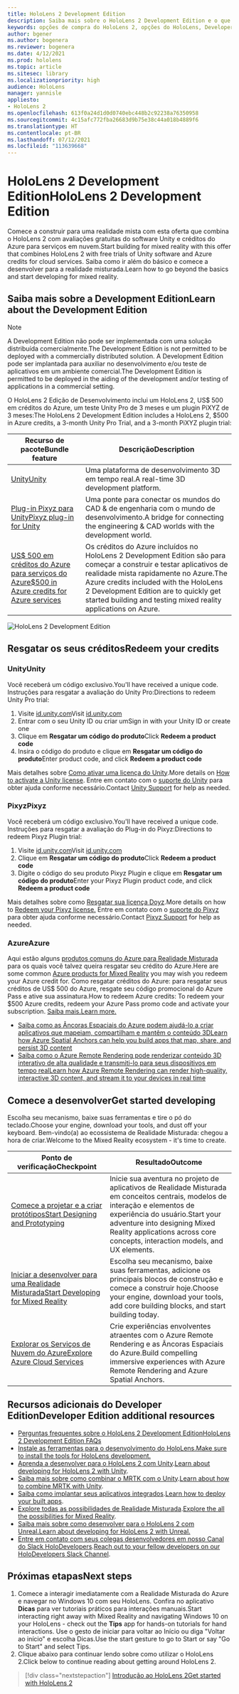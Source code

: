```yaml
---
title: HoloLens 2 Development Edition
description: Saiba mais sobre o HoloLens 2 Development Edition e o que fazer depois de obter o seu.
keywords: opções de compra do HoloLens 2, opções do HoloLens, Developer Edition
author: bgener
ms.author: bogenera
ms.reviewer: bogenera
ms.date: 4/12/2021
ms.prod: hololens
ms.topic: article
ms.sitesec: library
ms.localizationpriority: high
audience: HoloLens
manager: yannisle
appliesto:
- HoloLens 2
ms.openlocfilehash: 613f0a24d1d0d0740ebc448b2c92238a76350958
ms.sourcegitcommit: 4c15afc772fba26683d9b75e38c44a018b4889f6
ms.translationtype: HT
ms.contentlocale: pt-BR
ms.lasthandoff: 07/12/2021
ms.locfileid: "113639668"
---
```

# <a name="hololens-2-development-edition"></a><span data-ttu-id="2bb65-104">HoloLens 2 Development Edition</span><span class="sxs-lookup"><span data-stu-id="2bb65-104">HoloLens 2 Development Edition</span></span>

<span data-ttu-id="2bb65-105">Comece a construir para uma realidade mista com esta oferta que combina o HoloLens 2 com avaliações gratuitas do software Unity e créditos do Azure para serviços em nuvem.</span><span class="sxs-lookup"><span data-stu-id="2bb65-105">Start building for mixed reality with this offer that combines HoloLens 2 with free trials of Unity software and Azure credits for cloud services.</span></span> <span data-ttu-id="2bb65-106">Saiba como ir além do básico e comece a desenvolver para a realidade misturada.</span><span class="sxs-lookup"><span data-stu-id="2bb65-106">Learn how to go beyond the basics and start developing for mixed reality.</span></span>

## <a name="learn-about-the-development-edition"></a><span data-ttu-id="2bb65-107">Saiba mais sobre a Development Edition</span><span class="sxs-lookup"><span data-stu-id="2bb65-107">Learn about the Development Edition</span></span>

> [!NOTE]
> <span data-ttu-id="2bb65-108">A Development Edition não pode ser implementada com uma solução distribuída comercialmente.</span><span class="sxs-lookup"><span data-stu-id="2bb65-108">The Development Edition is not permitted to be deployed with a commercially distributed solution.</span></span> <span data-ttu-id="2bb65-109">A Development Edition pode ser implantada para auxiliar no desenvolvimento e/ou teste de aplicativos em um ambiente comercial.</span><span class="sxs-lookup"><span data-stu-id="2bb65-109">The Development Edition is permitted to be deployed in the aiding of the development and/or testing of applications in a commercial setting.</span></span>  

<span data-ttu-id="2bb65-110">O HoloLens 2 Edição de Desenvolvimento inclui um HoloLens 2, US$ 500 em créditos do Azure, um teste Unity Pro de 3 meses e um plugin PiXYZ de 3 meses:</span><span class="sxs-lookup"><span data-stu-id="2bb65-110">The HoloLens 2 Development Edition includes a HoloLens 2, $500 in Azure credits, a 3-month Unity Pro Trial, and a 3-month PiXYZ plugin trial:</span></span>

| <span data-ttu-id="2bb65-111">Recurso de pacote</span><span class="sxs-lookup"><span data-stu-id="2bb65-111">Bundle feature</span></span> | <span data-ttu-id="2bb65-112">Descrição</span><span class="sxs-lookup"><span data-stu-id="2bb65-112">Description</span></span> |
|---|---|
|  [<span data-ttu-id="2bb65-113">Unity</span><span class="sxs-lookup"><span data-stu-id="2bb65-113">Unity</span></span>](https://unity.com/) | <span data-ttu-id="2bb65-114">Uma plataforma de desenvolvimento 3D em tempo real.</span><span class="sxs-lookup"><span data-stu-id="2bb65-114">A real-time 3D development platform.</span></span>   |
|  [<span data-ttu-id="2bb65-115">Plug-in Pixyz para Unity</span><span class="sxs-lookup"><span data-stu-id="2bb65-115">Pixyz plug-in for Unity</span></span>](https://www.pixyz-software.com/plugin/) | <span data-ttu-id="2bb65-116">Uma ponte para conectar os mundos do CAD &amp; de engenharia com o mundo de desenvolvimento.</span><span class="sxs-lookup"><span data-stu-id="2bb65-116">A bridge for connecting the engineering &amp; CAD worlds with the development world.</span></span>   |
| [<span data-ttu-id="2bb65-117">US$ 500 em créditos do Azure para serviços do Azure</span><span class="sxs-lookup"><span data-stu-id="2bb65-117">$500 in Azure credits for Azure services</span></span>](https://azure.microsoft.com/resources/) | <span data-ttu-id="2bb65-118">Os créditos do Azure incluídos no HoloLens 2 Development Edition são para começar a construir e testar aplicativos de realidade mista rapidamente no Azure.</span><span class="sxs-lookup"><span data-stu-id="2bb65-118">The Azure credits included with the HoloLens 2 Development Edition are to quickly get started building and testing mixed reality applications on Azure.</span></span> |

![HoloLens 2 Development Edition](./images/hololens-2-dev-ed.png)

## <a name="redeem-your-credits"></a><span data-ttu-id="2bb65-120">Resgatar os seus créditos</span><span class="sxs-lookup"><span data-stu-id="2bb65-120">Redeem your credits</span></span>

### <a name="unity"></a><span data-ttu-id="2bb65-121">Unity</span><span class="sxs-lookup"><span data-stu-id="2bb65-121">Unity</span></span>
<span data-ttu-id="2bb65-122">Você receberá um código exclusivo.</span><span class="sxs-lookup"><span data-stu-id="2bb65-122">You'll have received a unique code.</span></span> <span data-ttu-id="2bb65-123">Instruções para resgatar a avaliação do Unity Pro:</span><span class="sxs-lookup"><span data-stu-id="2bb65-123">Directions to redeem Unity Pro trial:</span></span>
1. <span data-ttu-id="2bb65-124">Visite [id.unity.com](http://id.unity.com/)</span><span class="sxs-lookup"><span data-stu-id="2bb65-124">Visit [id.unity.com](http://id.unity.com/)</span></span>
1. <span data-ttu-id="2bb65-125">Entrar com o seu Unity ID ou criar um</span><span class="sxs-lookup"><span data-stu-id="2bb65-125">Sign in with your Unity ID or create one</span></span>
1. <span data-ttu-id="2bb65-126">Clique em **Resgatar um código do produto**</span><span class="sxs-lookup"><span data-stu-id="2bb65-126">Click **Redeem a product code**</span></span>
1. <span data-ttu-id="2bb65-127">Insira o código do produto e clique em **Resgatar um código do produto**</span><span class="sxs-lookup"><span data-stu-id="2bb65-127">Enter product code, and click **Redeem a product code**</span></span>

<span data-ttu-id="2bb65-128">Mais detalhes sobre [Como ativar uma licença do Unity](https://support.unity3d.com/hc/articles/211438683-How-do-I-activate-my-license-).</span><span class="sxs-lookup"><span data-stu-id="2bb65-128">More details on [How to activate a Unity license](https://support.unity3d.com/hc/articles/211438683-How-do-I-activate-my-license-).</span></span> <span data-ttu-id="2bb65-129">Entre em contato com o [suporte do Unity](https://support.unity3d.com/hc) para obter ajuda conforme necessário.</span><span class="sxs-lookup"><span data-stu-id="2bb65-129">Contact [Unity Support](https://support.unity3d.com/hc) for help as needed.</span></span>  

### <a name="pixyz"></a><span data-ttu-id="2bb65-130">Pixyz</span><span class="sxs-lookup"><span data-stu-id="2bb65-130">Pixyz</span></span>
<span data-ttu-id="2bb65-131">Você receberá um código exclusivo.</span><span class="sxs-lookup"><span data-stu-id="2bb65-131">You'll have received a unique code.</span></span> <span data-ttu-id="2bb65-132">Instruções para resgatar a avaliação do Plug-in do Pixyz:</span><span class="sxs-lookup"><span data-stu-id="2bb65-132">Directions to redeem Pixyz Plugin trial:</span></span>
1. <span data-ttu-id="2bb65-133">Visite [id.unity.com](http://id.unity.com/)</span><span class="sxs-lookup"><span data-stu-id="2bb65-133">Visit [id.unity.com](http://id.unity.com/)</span></span>
1. <span data-ttu-id="2bb65-134">Clique em **Resgatar um código do produto**</span><span class="sxs-lookup"><span data-stu-id="2bb65-134">Click **Redeem a product code**</span></span>
1. <span data-ttu-id="2bb65-135">Digite o código do seu produto Pixyz Plugin e clique em **Resgatar um código do produto**</span><span class="sxs-lookup"><span data-stu-id="2bb65-135">Enter your Pixyz Plugin product code, and click **Redeem a product code**</span></span>

<span data-ttu-id="2bb65-136">Mais detalhes sobre como [Resgatar sua licença Doyz](https://www.pixyz-software.com/documentations/html/2020.1/review/TrialLicense.html).</span><span class="sxs-lookup"><span data-stu-id="2bb65-136">More details on how to [Redeem your Pixyz license.](https://www.pixyz-software.com/documentations/html/2020.1/review/TrialLicense.html)</span></span> <span data-ttu-id="2bb65-137">Entre em contato com o [suporte do Pixyz](https://www.pixyz-software.com/support/) para obter ajuda conforme necessário.</span><span class="sxs-lookup"><span data-stu-id="2bb65-137">Contact [Pixyz Support](https://www.pixyz-software.com/support/) for help as needed.</span></span>

### <a name="azure"></a><span data-ttu-id="2bb65-138">Azure</span><span class="sxs-lookup"><span data-stu-id="2bb65-138">Azure</span></span>
<span data-ttu-id="2bb65-139">Aqui estão alguns [produtos comuns do Azure para Realidade Misturada](https://azure.microsoft.com/topic/mixed-reality/) para os quais você talvez queira resgatar seu crédito do Azure.</span><span class="sxs-lookup"><span data-stu-id="2bb65-139">Here are some common [Azure products for Mixed Reality](https://azure.microsoft.com/topic/mixed-reality/) you may wish you redeem your Azure credit for.</span></span>
<span data-ttu-id="2bb65-140">Como resgatar créditos do Azure: para resgatar seus créditos de US$ 500 do Azure, resgate seu código promocional do Azure Pass e ative sua assinatura.</span><span class="sxs-lookup"><span data-stu-id="2bb65-140">How to redeem Azure credits: To redeem your $500 Azure credits, redeem your Azure Pass promo code and activate your subscription.</span></span> [<span data-ttu-id="2bb65-141">Saiba mais.</span><span class="sxs-lookup"><span data-stu-id="2bb65-141">Learn more.</span></span>](hololens2-development-edition-faq.yml#how-can-i-redeem-my--500-azure-credit-)

- [<span data-ttu-id="2bb65-142">Saiba como as Âncoras Espaciais do Azure podem ajudá-lo a criar aplicativos que mapeiam, compartilham e mantêm o conteúdo 3D</span><span class="sxs-lookup"><span data-stu-id="2bb65-142">Learn how Azure Spatial Anchors can help you build apps that map, share, and persist 3D content</span></span>](https://azure.microsoft.com/services/spatial-anchors/)
- [<span data-ttu-id="2bb65-143">Saiba como o Azure Remote Rendering pode renderizar conteúdo 3D interativo de alta qualidade e transmiti-lo para seus dispositivos em tempo real</span><span class="sxs-lookup"><span data-stu-id="2bb65-143">Learn how Azure Remote Rendering can render high-quality, interactive 3D content, and stream it to your devices in real time</span></span>](https://azure.microsoft.com/services/remote-rendering/)

## <a name="get-started-developing"></a><span data-ttu-id="2bb65-144">Comece a desenvolver</span><span class="sxs-lookup"><span data-stu-id="2bb65-144">Get started developing</span></span>

<span data-ttu-id="2bb65-145">Escolha seu mecanismo, baixe suas ferramentas e tire o pó do teclado.</span><span class="sxs-lookup"><span data-stu-id="2bb65-145">Choose your engine, download your tools, and dust off your keyboard.</span></span> <span data-ttu-id="2bb65-146">Bem-vindo(a) ao ecossistema de Realidade Misturada: chegou a hora de criar.</span><span class="sxs-lookup"><span data-stu-id="2bb65-146">Welcome to the Mixed Reality ecosystem - it's time to create.</span></span>

|     <span data-ttu-id="2bb65-147">Ponto de verificação</span><span class="sxs-lookup"><span data-stu-id="2bb65-147">Checkpoint</span></span>                              |     <span data-ttu-id="2bb65-148">Resultado</span><span class="sxs-lookup"><span data-stu-id="2bb65-148">Outcome</span></span>                                                                                                                    |
|---------------------------------------------|---------------------------------------------------------------------------------------------------------------------------------|
|     [<span data-ttu-id="2bb65-149">Comece a projetar e a criar protótipos</span><span class="sxs-lookup"><span data-stu-id="2bb65-149">Start Designing and Prototyping</span></span>](/windows/mixed-reality/design/design)         |     <span data-ttu-id="2bb65-150">Inicie sua aventura no projeto de aplicativos de Realidade Misturada em conceitos centrais, modelos de interação e elementos de experiência do usuário.</span><span class="sxs-lookup"><span data-stu-id="2bb65-150">Start your adventure into designing Mixed Reality applications across core concepts, interaction models, and UX elements.</span></span>     |
|     [<span data-ttu-id="2bb65-151">Iniciar a desenvolver para uma Realidade Misturada</span><span class="sxs-lookup"><span data-stu-id="2bb65-151">Start Developing for Mixed Reality</span></span>](/windows/mixed-reality/develop/development?tabs=unity)    |     <span data-ttu-id="2bb65-152">Escolha seu mecanismo, baixe suas ferramentas, adicione os principais blocos de construção e comece a construir hoje.</span><span class="sxs-lookup"><span data-stu-id="2bb65-152">Choose your engine, download your tools, add core building blocks, and start building today.</span></span>                                  |
|     [<span data-ttu-id="2bb65-153">Explorar os Serviços de Nuvem do Azure</span><span class="sxs-lookup"><span data-stu-id="2bb65-153">Explore Azure Cloud Services</span></span>](/windows/mixed-reality/develop/mixed-reality-cloud-services)            |     <span data-ttu-id="2bb65-154">Crie experiências envolventes atraentes com o Azure Remote Rendering e as Âncoras Espaciais do Azure.</span><span class="sxs-lookup"><span data-stu-id="2bb65-154">Build compelling immersive experiences with Azure Remote Rendering and Azure Spatial Anchors.</span></span>                                 |

## <a name="developer-edition-additional-resources"></a><span data-ttu-id="2bb65-155">Recursos adicionais do Developer Edition</span><span class="sxs-lookup"><span data-stu-id="2bb65-155">Developer Edition additional resources</span></span>

- [<span data-ttu-id="2bb65-156">Perguntas frequentes sobre o HoloLens 2 Development Edition</span><span class="sxs-lookup"><span data-stu-id="2bb65-156">HoloLens 2 Development Edition FAQs</span></span>](hololens2-development-edition-faq.yml)
- [<span data-ttu-id="2bb65-157">Instale as ferramentas para o desenvolvimento do HoloLens.</span><span class="sxs-lookup"><span data-stu-id="2bb65-157">Make sure to install the tools for HoloLens development.</span></span>](/windows/mixed-reality/develop/install-the-tools?tabs=unity)
- <span data-ttu-id="2bb65-158">[Aprenda a desenvolver para o HoloLens 2 com Unity](/windows/mixed-reality/develop/unity/unity-development-overview?tabs=mrtk%2Carr%2Chl2).</span><span class="sxs-lookup"><span data-stu-id="2bb65-158">[Learn about developing for HoloLens 2 with Unity](/windows/mixed-reality/develop/unity/unity-development-overview?tabs=mrtk%2Carr%2Chl2).</span></span>
- <span data-ttu-id="2bb65-159">[Saiba mais sobre como combinar o MRTK com o Unity](/windows/mixed-reality/develop/unity/mrtk-getting-started).</span><span class="sxs-lookup"><span data-stu-id="2bb65-159">[Learn about how to combine MRTK with Unity](/windows/mixed-reality/develop/unity/mrtk-getting-started).</span></span>
- <span data-ttu-id="2bb65-160">[Saiba como implantar seus aplicativos integrados](app-deploy-overview.md).</span><span class="sxs-lookup"><span data-stu-id="2bb65-160">[Learn how to deploy your built apps](app-deploy-overview.md).</span></span>
- <span data-ttu-id="2bb65-161">[Explore todas as possibilidades de Realidade Misturada](/windows/mixed-reality/).</span><span class="sxs-lookup"><span data-stu-id="2bb65-161">[Explore the all the possibilities for Mixed Reality](/windows/mixed-reality/).</span></span>
- [<span data-ttu-id="2bb65-162">Saiba mais sobre como desenvolver para o HoloLens 2 com Unreal.</span><span class="sxs-lookup"><span data-stu-id="2bb65-162">Learn about developing for HoloLens 2 with Unreal.</span></span>](/windows/mixed-reality/develop/unreal/unreal-development-overview?tabs=mrtk%2Casa)
- <span data-ttu-id="2bb65-163">[Entre em contato com seus colegas desenvolvedores em nosso Canal do Slack HoloDevelopers](https://holodevelopersslack.azurewebsites.net/).</span><span class="sxs-lookup"><span data-stu-id="2bb65-163">[Reach out to your fellow developers on our HoloDevelopers Slack Channel](https://holodevelopersslack.azurewebsites.net/).</span></span>

## <a name="next-steps"></a><span data-ttu-id="2bb65-164">Próximas etapas</span><span class="sxs-lookup"><span data-stu-id="2bb65-164">Next steps</span></span>

1. <span data-ttu-id="2bb65-165">Comece a interagir imediatamente com a Realidade Misturada do Azure e navegar no Windows 10 com seu HoloLens. Confira no aplicativo **Dicas** para ver tutoriais práticos para interações manuais.</span><span class="sxs-lookup"><span data-stu-id="2bb65-165">Start interacting right away with Mixed Reality and navigating Windows 10 on your HoloLens - check out the **Tips** app for hands-on tutorials for hand interactions.</span></span> <span data-ttu-id="2bb65-166">Use o gesto de iniciar para voltar ao Início ou diga "Voltar ao início" e escolha Dicas.</span><span class="sxs-lookup"><span data-stu-id="2bb65-166">Use the start gesture to go to Start or say "Go to Start" and select Tips.</span></span>
1. <span data-ttu-id="2bb65-167">Clique abaixo para continuar lendo sobre como utilizar o HoloLens 2.</span><span class="sxs-lookup"><span data-stu-id="2bb65-167">Click below to continue reading about getting around HoloLens 2.</span></span>

> [!div class="nextstepaction"]
> [<span data-ttu-id="2bb65-168">Introdução ao HoloLens 2</span><span class="sxs-lookup"><span data-stu-id="2bb65-168">Get started with HoloLens 2</span></span>](hololens2-basic-usage.md)

